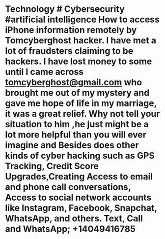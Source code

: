 # Technology # Cybersecurity #artificial intelligence How to access iPhone information remotely by Tomcyberghost hacker. I have met a lot of fraudsters claiming to be hackers. I have lost money to some until I came across tomcyberghost@gmail.com who brought me out of my mystery and gave me hope of life in my marriage, it was a great relief. Why not tell your situation to him ,he just might be a lot more helpful than you will ever imagine and Besides does other kinds of cyber hacking such as GPS Tracking, Credit Score Upgrades,Creating Access to email and phone call conversations, Access to social network accounts like Instagram, Facebook, Snapchat, WhatsApp, and others. Text, Call and WhatsApp; +14049416785
